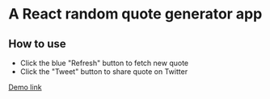 <h1>A React random quote generator app</h1>

<h2>How to use</h2>
<ul>
<li>Click the blue "Refresh" button to fetch new quote</li>
<li>Click the "Tweet" button to share quote on Twitter</li>
</ul>

<a href="https://mjeylanii.github.io/random-quote-machine-react/">
Demo link
<a>
